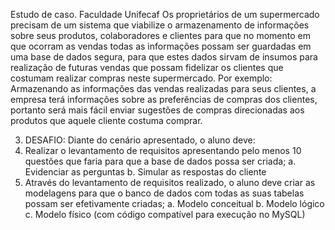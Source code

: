 Estudo de caso. Faculdade Unifecaf
Os proprietários de um supermercado precisam de um sistema que viabilize o
armazenamento de informações sobre seus produtos, colaboradores e clientes para que
no momento em que ocorram as vendas todas as informações possam ser guardadas em
uma base de dados segura, para que estes dados sirvam de insumos para realização de
futuras vendas que possam fidelizar os clientes que costumam realizar compras neste
supermercado.
Por exemplo: Armazenando as informações das vendas realizadas para seus clientes, a
empresa terá informações sobre as preferências de compras dos clientes, portanto será
mais fácil enviar sugestões de compras direcionadas aos produtos que aquele cliente
costuma comprar.

3. DESAFIO:
Diante do cenário apresentado, o aluno deve:
1. Realizar o levantamento de requisitos apresentando pelo menos 10 questões que
faria para que a base de dados possa ser criada;
a. Evidenciar as perguntas
b. Simular as respostas do cliente
2. Através do levantamento de requisitos realizado, o aluno deve criar as modelagens
para que o banco de dados com todas as suas tabelas possam ser efetivamente
criadas;
a. Modelo conceitual
b. Modelo lógico
c. Modelo físico (com código compatível para execução no MySQL)

